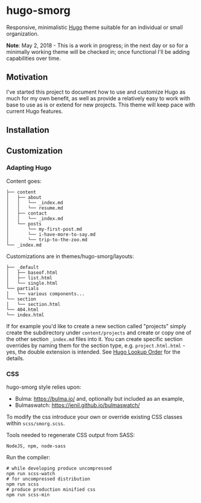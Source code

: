 # hugo-smorg
Responsive, minimalistic [Hugo](https://gohugo.io/) theme suitable for an individual or small organization.

**Note**: May 2, 2018 - This is a work in progress; in the next day or so for
a minimally working theme will be checked in; once functional I'll be adding
capabilities over time.

## Motivation

I've started this project to document how to use and customize Hugo as much for my own
benefit, as well as provide a relatively easy to work with base to use as is or
extend for new projects. This theme will keep pace with current Hugo features.


## Installation

## Customization

### Adapting Hugo

Content goes:

	├── content
	│   ├── about
	│   │   └── _index.md
	│   │   └── resume.md
	│   ├── contact
	│   │   └── _index.md
	│   └── posts
	│       └── my-first-post.md
	│       └── i-have-more-to-say.md
	│       └── trip-to-the-zoo.md
	└── _index.md

Customizations are in themes/hugo-smorg/layouts:

	├── _default
	│   ├── baseof.html
	│   ├── list.html
	│   └── single.html
	└── partials
	│   └── various components...
	└── section
	│   └── section.html
	└── 404.html
	└── index.html

If for example you'd like to create a new section called "projects" simply
create the subdirectory under `content/projects` and create or copy one of the
other section `_index.md` files into it. You can create specific section
overrides by naming them for the section type, e.g. `project.html.html` - yes,
the double extension is intended. See [Hugo Lookup
Order](https://gohugo.io/templates/lookup-order/) for the details.

### CSS 

hugo-smorg style relies upon:
* Bulma: https://bulma.io/ and, optionally but included as an example,
* Bulmaswatch: https://jenil.github.io/bulmaswatch/

To modify the css introduce your own or override existing CSS classes within
`scss/smorg.scss`.

Tools needed to regenerate CSS output from SASS:

	NodeJS, npm, node-sass

Run the compiler:

	# while developing produce uncompressed 
	npm run scss-watch
	# for uncompressed distribution
	npm run scss
	# produce production minified css
	npm run scss-min


